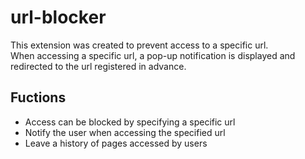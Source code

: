 # url-blocker

This extension was created to prevent access to a specific url.   
When accessing a specific url, a pop-up notification is displayed and redirected to the url registered in advance.   

## Fuctions


- Access can be blocked by specifying a specific url
- Notify the user when accessing the specified url
- Leave a history of pages accessed by users

